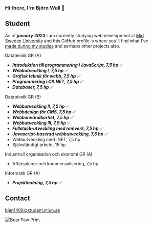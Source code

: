 ### Hi there, I'm Björn Wall 👋

<!--
**WallerArch/WallerArch** is a ✨ _special_ ✨ repository because its `README.md` (this file) appears on your GitHub profile.

Here are some ideas to get you started:

- 🔭 I’m currently working on ...
- 🌱 I’m currently learning ...
- 👯 I’m looking to collaborate on ...
- 🤔 I’m looking for help with ...
- 💬 Ask me about ...
- 📫 How to reach me: ...
- 😄 Pronouns: ...
- ⚡ Fun fact: ...
https://www.webfx.com/tools/emoji-cheat-sheet/
-->

## Student
As of **_january 2023_** I am currently studying web development at [Mid Sweden University](https://www.miun.se/webbutveckling) and this GitHub profile is where you'll find what I've [made during my studies](https://github.com/WallerArch) and perhaps other projects also.

Datateknik GR (A)
- **_Introduktion till programmering i JavaScript, 7,5 hp_** :white_check_mark:
- **_Webbutveckling I, 7,5 hp_** :white_check_mark:
- **_Grafisk teknik för webb, 7,5 hp_** :white_check_mark:
- **_Programmering i C#.NET, 7,5 hp_** :white_check_mark:
- **_Databaser, 7,5 hp_** :white_check_mark:

Datateknik GR (B)
- **_Webbutveckling II, 7,5 hp_** :white_check_mark:
- **_Webbdesign för CMS, 7,5 hp_** :white_check_mark:
- **_Webbanvändbarhet, 7,5 hp_** :white_check_mark:
- **_Webbutveckling III, 7,5 hp_** :white_check_mark:
- **_Fullstack-utveckling med ramverk, 7,5 hp_** :white_check_mark:
- **_Javascript-baserad webbutveckling, 7,5 hp_** :white_check_mark:
- Webbutveckling med .NET, 7,5 hp
- Självständigt arbete, 15 hp

Industriell organisation och ekonomi GR (A)
- Affärsplaner och kommersialisering, 7,5 hp

Informatik GR (A)
- **_Projektledning, 7,5 hp_** :white_check_mark:

## Contact
bjan1400@student.miun.se

![Bear Paw Print][Bear]

[bear]: https://icons.iconarchive.com/icons/martin-berube/square-animal/128/Bear-icon.png
